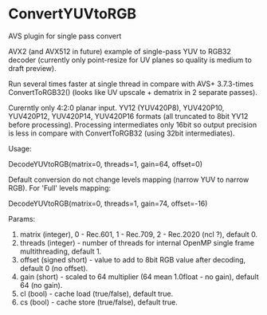 # ConvertYUVtoRGB
AVS plugin for single pass convert

AVX2 (and AVX512 in future) example of single-pass YUV to RGB32 decoder (currently only point-resize for UV planes so quality is medium to draft preview).

Run several times faster at single thread in compare with AVS+ 3.7.3-times ConvertToRGB32() (looks like UV upscale + dematrix in 2 separate passes).

Curerntly only 4:2:0 planar input. YV12 (YUV420P8), YUV420P10, YUV420P12, YUV420P14, YUV420P16 formats (all truncated to 8bit YV12 before processing). Processing intermediates only 16bit so output precision is less in compare with ConvertToRGB32 (using 32bit intermediates). 

Usage:

DecodeYUVtoRGB(matrix=0, threads=1, gain=64, offset=0)

Default conversion do not change levels mapping (narrow YUV to narrow RGB). For 'Full' levels mapping:

DecodeYUVtoRGB(matrix=0, threads=1, gain=74, offset=-16)

Params:
1. matrix (integer), 0 - Rec.601, 1 - Rec.709, 2 - Rec.2020 (ncl ?), default 0.
2. threads (integer) - number of threads for internal OpenMP single frame multithreading, default 1.
3. offset (signed short) - value to add to 8bit RGB value after decoding, default 0 (no offset).
4. gain (short) - scaled to 64 multiplier (64 mean 1.0float - no gain), default 64 (no gain).
5. cl (bool) - cache load (true/false), default true.
6. cs (bool) - cache store (true/false), default true.
